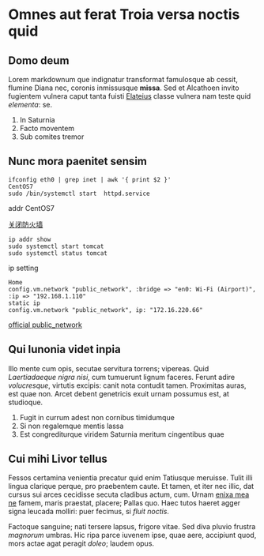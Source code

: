 # Omnes aut ferat Troia versa noctis quid

## Domo deum

Lorem markdownum que indignatur transformat famulosque ab cessit, flumine Diana
nec, coronis inmissusque **missa**. Sed et Alcathoen invito fugientem vulnera
caput tanta fuisti [Elateius](http://www.lateo-lacertis.org/) classe vulnera nam
teste quid *elementa*: se.

1. In Saturnia
2. Facto moventem
3. Sub comites tremor

## Nunc mora paenitet sensim

	ifconfig eth0 | grep inet | awk '{ print $2 }'
	CentOS7
	sudo /bin/systemctl start  httpd.service
	
addr CentOS7

[关闭防火墙](http://www.jianshu.com/p/d6414b5295b8)

	ip addr show
	sudo systemctl start tomcat
	sudo systemctl status tomcat
	
ip setting
	
	Home
	config.vm.network "public_network", :bridge => "en0: Wi-Fi (Airport)", :ip => "192.168.1.110"
	static ip
	config.vm.network "public_network", ip: "172.16.220.66"
	
[official public_network](https://www.vagrantup.com/docs/networking/public_network.html)	
		

## Qui Iunonia videt inpia

Illo mente cum opis, secutae servitura torrens; vipereas. Quid *Laertiadaeque
nigra nisi*, cum tumuerunt lignum faceres. Ferunt adire *volucresque*, virtutis
excipis: canit nota contudit tamen. Proximitas auras, est quae non. Arcet debent
genetricis exuit urnam possumus est, at studioque.

1. Fugit in currum adest non cornibus timidumque
2. Si non regalemque mentis lassa
3. Est congrediturque viridem Saturnia meritum cingentibus quae

## Cui mihi Livor tellus

Fessos certamina venientia precatur quid enim Tatiusque meruisse. Tulit illi
lingua clarique perque, pro praebentem caute. Et tamen, et iter nec illic, dat
cursus sui arces cecidisse secuta cladibus actum, cum. Urnam [enixa mea
ne](http://vulnera.net/) famem, maris praestat, placere; Pallas quo. Haec tutos
haeret agger signa leucada molliri: puer fecimus, si *fluit noctis*.

Factoque sanguine; nati tersere lapsus, frigore vitae. Sed diva pluvio frustra
*magnorum* umbras. Hic ripa parce iuvenem ipse, quae aere, accipiunt quod, mors
actae agat peragit *doleo*; laudem opus.
